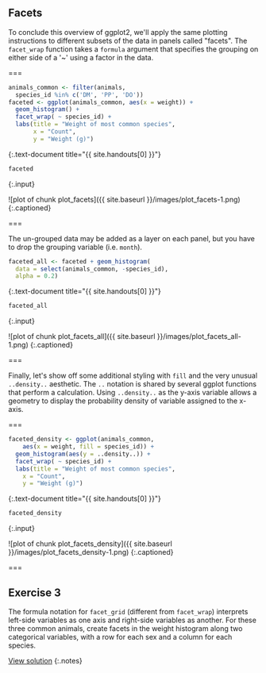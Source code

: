 ---
---

## Facets

To conclude this overview of ggplot2, we'll apply the same plotting instructions to different subsets of the data in panels called "facets".
The `facet_wrap` function takes a `formula` argument that specifies the grouping on either side of a '~' using a factor in the data.

===


~~~r
animals_common <- filter(animals,
  species_id %in% c('DM', 'PP', 'DO'))
faceted <- ggplot(animals_common, aes(x = weight)) +
  geom_histogram() +
  facet_wrap( ~ species_id) +
  labs(title = "Weight of most common species",
       x = "Count",
       y = "Weight (g)")
~~~
{:.text-document title="{{ site.handouts[0] }}"}

~~~r
faceted
~~~
{:.input}

![plot of chunk plot_facets]({{ site.baseurl }}/images/plot_facets-1.png)
{:.captioned}

===

The un-grouped data may be added as a layer on each panel, but you have to drop the grouping variable (i.e. `month`).


~~~r
faceted_all <- faceted + geom_histogram(
  data = select(animals_common, -species_id),
  alpha = 0.2)
~~~
{:.text-document title="{{ site.handouts[0] }}"}

~~~r
faceted_all
~~~
{:.input}

![plot of chunk plot_facets_all]({{ site.baseurl }}/images/plot_facets_all-1.png)
{:.captioned}

===

Finally, let's show off some additional styling with `fill` and the very unusual `..density..` aesthetic.
The `..` notation is shared by several ggplot functions that perform a calculation. Using `..density..` as the y-axis variable allows a geometry to display the probability density of variable assigned to the x-axis.

===


~~~r
faceted_density <- ggplot(animals_common,
    aes(x = weight, fill = species_id)) +
  geom_histogram(aes(y = ..density..)) +
  facet_wrap( ~ species_id) +
  labs(title = "Weight of most common species",
    x = "Count",
    y = "Weight (g)")
~~~
{:.text-document title="{{ site.handouts[0] }}"}

~~~r
faceted_density
~~~
{:.input}

![plot of chunk plot_facets_density]({{ site.baseurl }}/images/plot_facets_density-1.png)
{:.captioned}

===

## Exercise 3

The formula notation for `facet_grid` (different from `facet_wrap`) interprets left-side variables as one axis and right-side variables as another. For these three common animals, create facets in the weight histogram along two categorical variables, with a row for each sex and a column for each species.

[View solution](#solution-3)
{:.notes}

